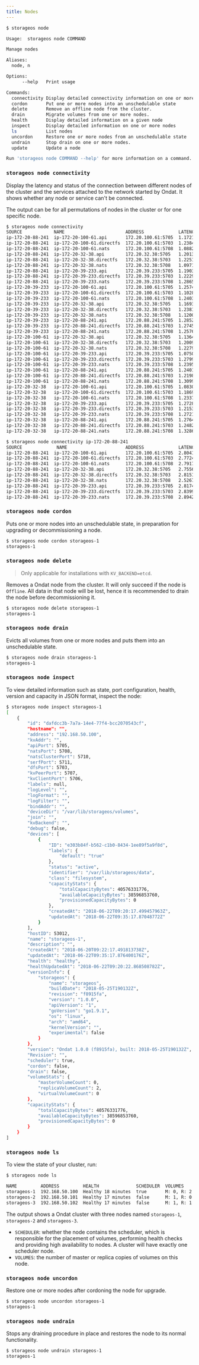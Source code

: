```yaml
---
title: Nodes
---
```



```bash
$ storageos node

Usage:  storageos node COMMAND

Manage nodes

Aliases:
  node, n

Options:
      --help   Print usage

Commands:
  connectivity Display detailed connectivity information on one or more nodes
  cordon       Put one or more nodes into an unschedulable state
  delete       Remove an offline node from the cluster.
  drain        Migrate volumes from one or more nodes.
  health       Display detailed information on a given node
  inspect      Display detailed information on one or more nodes
  ls           List nodes
  uncordon     Restore one or more nodes from an unschedulable state
  undrain      Stop drain on one or more nodes.
  update       Update a node

Run 'storageos node COMMAND --help' for more information on a command.
```

### `storageos node connectivity`

Display the latency and status of the connection between different nodes of the
cluster and the services attached to the network started by Ondat. It shows
whether any node or service can't be connected.

The output can be for all permutations of nodes in the cluster or for one
specific node. 

```bash
$ storageos node connectivity 
SOURCE            NAME                       ADDRESS             LATENCY     STATUS  MESSAGE
ip-172-20-88-241  ip-172-20-100-61.api       172.20.100.61:5705  1.172108ms  OK  
ip-172-20-88-241  ip-172-20-100-61.directfs  172.20.100.61:5703  1.238443ms  OK  
ip-172-20-88-241  ip-172-20-100-61.nats      172.20.100.61:5708  1.088224ms  OK  
ip-172-20-88-241  ip-172-20-32-38.api        172.20.32.38:5705   1.201392ms  OK  
ip-172-20-88-241  ip-172-20-32-38.directfs   172.20.32.38:5703   1.225196ms  OK  
ip-172-20-88-241  ip-172-20-32-38.nats       172.20.32.38:5708   1.097115ms  OK  
ip-172-20-88-241  ip-172-20-39-233.api       172.20.39.233:5705  1.190318ms  OK  
ip-172-20-88-241  ip-172-20-39-233.directfs  172.20.39.233:5703  1.222903ms  OK  
ip-172-20-88-241  ip-172-20-39-233.nats      172.20.39.233:5708  1.286556ms  OK  
ip-172-20-39-233  ip-172-20-100-61.api       172.20.100.61:5705  1.257497ms  OK  
ip-172-20-39-233  ip-172-20-100-61.directfs  172.20.100.61:5703  1.102858ms  OK  
ip-172-20-39-233  ip-172-20-100-61.nats      172.20.100.61:5708  1.240308ms  OK  
ip-172-20-39-233  ip-172-20-32-38.api        172.20.32.38:5705   1.169309ms  OK  
ip-172-20-39-233  ip-172-20-32-38.directfs   172.20.32.38:5703   1.238169ms  OK  
ip-172-20-39-233  ip-172-20-32-38.nats       172.20.32.38:5708   1.120058ms  OK  
ip-172-20-39-233  ip-172-20-88-241.api       172.20.88.241:5705  1.285212ms  OK  
ip-172-20-39-233  ip-172-20-88-241.directfs  172.20.88.241:5703  1.274576ms  OK  
ip-172-20-39-233  ip-172-20-88-241.nats      172.20.88.241:5708  1.257659ms  OK  
ip-172-20-100-61  ip-172-20-32-38.api        172.20.32.38:5705   1.136496ms  OK  
ip-172-20-100-61  ip-172-20-32-38.directfs   172.20.32.38:5703   1.200905ms  OK  
ip-172-20-100-61  ip-172-20-32-38.nats       172.20.32.38:5708   1.227956ms  OK  
ip-172-20-100-61  ip-172-20-39-233.api       172.20.39.233:5705  1.075072ms  OK  
ip-172-20-100-61  ip-172-20-39-233.directfs  172.20.39.233:5703  1.279988ms  OK  
ip-172-20-100-61  ip-172-20-39-233.nats      172.20.39.233:5708  1.239564ms  OK  
ip-172-20-100-61  ip-172-20-88-241.api       172.20.88.241:5705  1.240107ms  OK  
ip-172-20-100-61  ip-172-20-88-241.directfs  172.20.88.241:5703  1.219858ms  OK  
ip-172-20-100-61  ip-172-20-88-241.nats      172.20.88.241:5708  1.309962ms  OK  
ip-172-20-32-38   ip-172-20-100-61.api       172.20.100.61:5705  1.08306ms   OK  
ip-172-20-32-38   ip-172-20-100-61.directfs  172.20.100.61:5703  1.186921ms  OK  
ip-172-20-32-38   ip-172-20-100-61.nats      172.20.100.61:5708  1.233717ms  OK  
ip-172-20-32-38   ip-172-20-39-233.api       172.20.39.233:5705  1.272816ms  OK  
ip-172-20-32-38   ip-172-20-39-233.directfs  172.20.39.233:5703  1.215386ms  OK  
ip-172-20-32-38   ip-172-20-39-233.nats      172.20.39.233:5708  1.272102ms  OK  
ip-172-20-32-38   ip-172-20-88-241.api       172.20.88.241:5705  1.276441ms  OK  
ip-172-20-32-38   ip-172-20-88-241.directfs  172.20.88.241:5703  1.248265ms  OK  
ip-172-20-32-38   ip-172-20-88-241.nats      172.20.88.241:5708  1.328679ms  OK  
```

```bash
$ storageos node connectivity ip-172-20-88-241
SOURCE             NAME                      ADDRESS             LATENCY     STATUS  MESSAGE
ip-172-20-88-241  ip-172-20-100-61.api       172.20.100.61:5705  2.804153ms  OK  
ip-172-20-88-241  ip-172-20-100-61.directfs  172.20.100.61:5703  2.77249ms   OK  
ip-172-20-88-241  ip-172-20-100-61.nats      172.20.100.61:5708  2.791746ms  OK  
ip-172-20-88-241  ip-172-20-32-38.api        172.20.32.38:5705   2.755615ms  OK  
ip-172-20-88-241  ip-172-20-32-38.directfs   172.20.32.38:5703   2.815147ms  OK  
ip-172-20-88-241  ip-172-20-32-38.nats       172.20.32.38:5708   2.526776ms  OK  
ip-172-20-88-241  ip-172-20-39-233.api       172.20.39.233:5705  2.817432ms  OK  
ip-172-20-88-241  ip-172-20-39-233.directfs  172.20.39.233:5703  2.839914ms  OK  
ip-172-20-88-241  ip-172-20-39-233.nats      172.20.39.233:5708  2.894249ms  OK  
```

### `storageos node cordon`

Puts one or more nodes into an unschedulable state, in preparation for upgrading or
decommissioning a node.

```bash
$ storageos node cordon storageos-1
storageos-1
```

### `storageos node delete`

> Only applicable for installations with `KV_BACKEND=etcd`.

Removes a Ondat node from the cluster. It will only succeed if the node is
`Offline`. All data in that node will be lost, hence it is recommended to drain
the node before decommissioning it.

```bash
$ storageos node delete storageos-1
storageos-1
```

### `storageos node drain`

Evicts all volumes from one or more nodes and puts them into an unschedulable state.

```bash
$ storageos node drain storageos-1
storageos-1
```

### `storageos node inspect`

To view detailed information such as state, port configuration, 
health, version and capacity in JSON format, inspect the node:

```bash
$ storageos node inspect storageos-1
[
    {
        "id": "dafdcc3b-7a7a-14e4-77f4-bcc2070543cf",
        "hostname": "",
        "address": "192.168.50.100",
        "kvAddr": "",
        "apiPort": 5705,
        "natsPort": 5708,
        "natsClusterPort": 5710,
        "serfPort": 5711,
        "dfsPort": 5703,
        "kvPeerPort": 5707,
        "kvClientPort": 5706,
        "labels": null,
        "logLevel": "",
        "logFormat": "",
        "logFilter": "",
        "bindAddr": "",
        "deviceDir": "/var/lib/storageos/volumes",
        "join": "",
        "kvBackend": "",
        "debug": false,
        "devices": [
            {
                "ID": "e303b84f-b562-c1b0-8434-1ee89f5a9f8d",
                "labels": {
                    "default": "true"
                },
                "status": "active",
                "identifier": "/var/lib/storageos/data",
                "class": "filesystem",
                "capacityStats": {
                    "totalCapacityBytes": 40576331776,
                    "availableCapacityBytes": 38596853760,
                    "provisionedCapacityBytes": 0
                },
                "createdAt": "2018-06-22T09:20:17.499457963Z",
                "updatedAt": "2018-06-22T09:35:17.87048772Z"
            }
        ],
        "hostID": 53012,
        "name": "storageos-1",
        "description": "",
        "createdAt": "2018-06-20T09:22:17.491813738Z",
        "updatedAt": "2018-06-22T09:35:17.876400176Z",
        "health": "healthy",
        "healthUpdatedAt": "2018-06-22T09:20:22.868508782Z",
        "versionInfo": {
            "storageos": {
                "name": "storageos",
                "buildDate": "2018-05-25T190132Z",
                "revision": "f8915fa",
                "version": "1.0.0",
                "apiVersion": "1",
                "goVersion": "go1.9.1",
                "os": "linux",
                "arch": "amd64",
                "kernelVersion": "",
                "experimental": false
            }
        },
        "version": "Ondat 1.0.0 (f8915fa), built: 2018-05-25T190132Z",
        "Revision": "",
        "scheduler": true,
        "cordon": false,
        "drain": false,
        "volumeStats": {
            "masterVolumeCount": 0,
            "replicaVolumeCount": 2,
            "virtualVolumeCount": 0
        },
        "capacityStats": {
            "totalCapacityBytes": 40576331776,
            "availableCapacityBytes": 38596853760,
            "provisionedCapacityBytes": 0
        }
    }
]
```

### `storageos node ls`

To view the state of your cluster, run:

```bash
$ storageos node ls

NAME         ADDRESS         HEALTH              SCHEDULER  VOLUMES     TOTAL    USED   VERSION
storageos-1  192.168.50.100  Healthy 18 minutes  true       M: 0, R: 2  40.58GB  4.88%  1.0.0
storageos-2  192.168.50.101  Healthy 17 minutes  false      M: 1, R: 0  40.58GB  4.88%  1.0.0
storageos-3  192.168.50.102  Healthy 17 minutes  false      M: 1, R: 1  40.58GB  4.88%  1.0.0
```

The output shows a Ondat cluster with three nodes named
`storageos-1`, `storageos-2` and `storageos-3`.

- `SCHEDULER`: whether the node contains the scheduler, which is responsible for
  the placement of volumes, performing health checks and providing high
  availability to nodes. A cluster will have exactly one scheduler node.
- `VOLUMES`: the number of master or replica copies of volumes on this node.

### `storageos node uncordon`

Restore one or more nodes after cordoning the node for upgrade.

```bash
$ storageos node uncordon storageos-1
storageos-1
```

### `storageos node undrain`

Stops any draining procedure in place and restores the node to its normal functionality.

```bash
$ storageos node undrain storageos-1 
storageos-1
```
